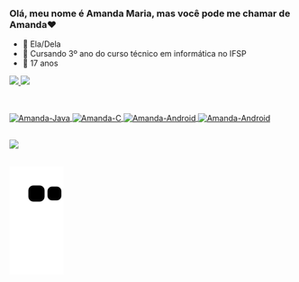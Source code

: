 ### Olá, meu nome é Amanda Maria, mas você pode me chamar de Amanda❤

- 🥰  Ela/Dela
- 📖  Cursando 3º ano do curso técnico em informática no IFSP
- 🎂  17 anos

<div>
  <a href="https://github.com/AmandaMariaFS">
  <img height="180em" src="https://github-readme-stats.vercel.app/api?username=AmandaMariaFS&show_icons=true&theme=radical&include_all_commits=true&count_private=true"/>
  <img height="180em" src="https://github-readme-stats.vercel.app/api/top-langs/?username=AmandaMariaFS&layout=compact&langs_count=7&theme=radical"/>
</div>

  ##
  
<div style="display: inline_block"><br>
  <img align="center" alt="Amanda-Java" height="30" width="40" src="https://cdn.jsdelivr.net/gh/devicons/devicon/icons/java/java-original.svg">
  <img align="center" alt="Amanda-C" height="30" width="40" src="https://cdn.jsdelivr.net/gh/devicons/devicon/icons/c/c-original.svg">
  <img align="center" alt="Amanda-Android" height="30" width="40" src="https://cdn.jsdelivr.net/gh/devicons/devicon/icons/android/android-original.svg">
  <img align="center" alt="Amanda-Android" height="30" width="40" src="https://cdn.jsdelivr.net/gh/devicons/devicon/icons/mysql/mysql-original.svg">
</div>
  
  ##
  
 <div>
   <a href="https://www.linkedin.com/in/amanda-maria-ferreira-da-silva-a799aa211/" target="_blank"><img src="https://img.shields.io/badge/-LinkedIn-%230077B5?style=for-the-badge&logo=linkedin&logoColor=white" target="_blank"></a>
   
   ##
   
   ![Snake animation](https://github.com/AmandaMariaFS/AmandaMariaFS/blob/output/github-contribution-grid-snake.svg)
   
 </div>
